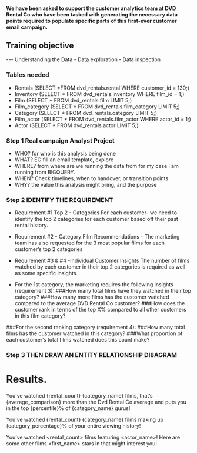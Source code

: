 #### We have been asked to support the customer analytics team at DVD Rental Co who have been tasked with generating the necessary data points required to populate specific parts of this first-ever customer email campaign.

## Training objective
--- Understanding the Data - Data exploration - Data inspection
### Tables needed
- Rentals (SELECT *FROM dvd_rentals.rental WHERE customer_id = 130;)
- Inventory (SELECT * FROM dvd_rentals.inventory WHERE film_id = 1;)
- Film (SELECT * FROM dvd_rentals.film LIMIT 5;)
- Film_category (SELECT * FROM dvd_rentals.film_category LIMIT 5;)
- Category (SELECT * FROM dvd_rentals.category LIMIT 5;)
- Film_actor (SELECT * FROM dvd_rentals.film_actor WHERE actor_id = 1;)
- Actor (SELECT * FROM dvd_rentals.actor LIMIT 5;)

### Step 1 Real campaign Analyst Project
- WHO?  for who is this analysis being done
- WHAT? EG fill an email template, explore
- WHERE? from where are we running the data from for my case i am running from BIGQUERY.
- WHEN? Check timelines, when to handover, or transition points
- WHY? the value this analysis might bring, and the purpose

### Step 2 IDENTIFY THE REQUIREMENT
- Requirement #1 Top 2 - Categories For each customer-  we need to identify the top 2 categories for each customer based off their past rental history. 
- Requirement #2 - Category Film Recommendations - The marketing team has also requested for the 3 most popular films for each customer’s top 2 categories
- Requirement #3 & #4 -Individual Customer Insights  The number of films watched by each customer in their top 2 categories is required as well as some specific insights.
  
- For the 1st category, the marketing requires the following insights (requirement 3):
###How many total films have they watched in their top category?
###How many more films has the customer watched compared to the average DVD Rental Co customer?
###How does the customer rank in terms of the top X% compared to all other customers in this film category?

###For the second ranking category (requirement 4):
###How many total films has the customer watched in this category?
###What proportion of each customer’s total films watched does this count make?



### Step 3 THEN DRAW AN ENTITY RELATIONSHIP DI8AGRAM

# Results. 
You’ve watched {rental_count} {category_name} films, that’s {average_comparison} more than the Dvd Rental Co average and puts you in the top {percentile}% of {category_name} gurus!

You’ve watched {rental_count} {category_name} films making up {category_percentage}% of your entire viewing history!

You’ve watched <rental_count> films featuring <actor_name>! Here are some other films <first_name> stars in that might interest you!
